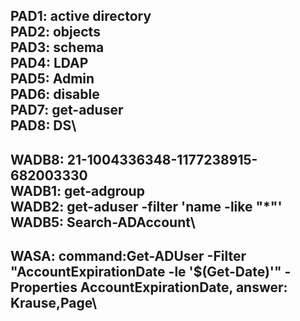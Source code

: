 PAD1: active directory\
PAD2: objects\
PAD3: schema\
PAD4: LDAP\
PAD5: Admin\
PAD6: disable\
PAD7: get-aduser\
PAD8: DS\
-----
WADB8: 21-1004336348-1177238915-682003330\
WADB1: get-adgroup\
WADB2: get-aduser -filter 'name -like "*"'
WADB5: Search-ADAccount\
-----
WASA: command:Get-ADUser -Filter "AccountExpirationDate -le '$(Get-Date)'" -Properties AccountExpirationDate, answer: Krause,Page\
-----
